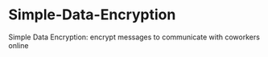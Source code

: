 # Simple-Data-Encryption
Simple Data Encryption: encrypt messages to communicate with coworkers online
